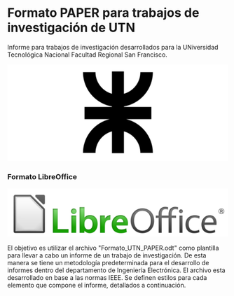 # Formato PAPER para trabajos de investigación de UTN

Informe para trabajos de investigación desarrollados para la UNiversidad Tecnológica Nacional Facultad Regional San Francisco.

![UTN](/utn_logo.svg)

### Formato LibreOffice

![LibreOffice](/LibreOffice_logo.png)

El objetivo es utilizar el archivo "Formato_UTN_PAPER.odt" como plantilla para llevar a cabo un informe de un trabajo de investigación. De esta manera se tiene un metodología predeterminada para el desarrollo de informes dentro del departamento de Ingeniería Electrónica. El archivo esta desarrollado en base a las normas IEEE. Se definen estilos para cada elemento que compone el informe, detallados a continuación.


